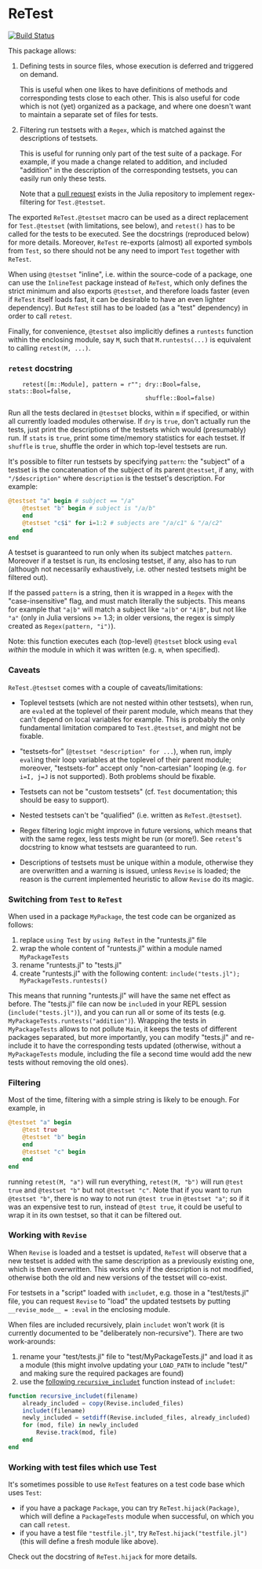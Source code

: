 # ReTest

[![Build Status](https://travis-ci.com/JuliaTesting/ReTest.jl.svg?branch=master)](https://travis-ci.com/JuliaTesting/ReTest.jl)

This package allows:

1. Defining tests in source files, whose execution is deferred and triggered on demand.

   This is useful when one likes to have definitions of methods and
   corresponding tests close to each other. This is also useful for code which
   is not (yet) organized as a package, and where one doesn't want to maintain a
   separate set of files for tests.

2. Filtering run testsets with a `Regex`, which is matched against the
   descriptions of testsets.

   This is useful for running only part of the test suite of a package. For
   example, if you made a change related to addition, and included "addition" in
   the description of the corresponding testsets, you can easily run only these
   tests.

   Note that a [pull request](https://github.com/JuliaLang/julia/pull/33672)
   exists in the Julia repository to implement regex-filtering for
   `Test.@testset`.

The exported `ReTest.@testset` macro can be used as a direct replacement for
`Test.@testset` (with limitations, see below), and `retest()` has to be called
for the tests to be executed. See the docstrings (reproduced below) for more
details. Moreover, `ReTest` re-exports (almost) all exported symbols from
`Test`, so there should not be any need to import `Test` together with `ReTest`.

When using `@testset` "inline", i.e. within the source-code of a package, one
can use the `InlineTest` package instead of `ReTest`, which only defines the
strict minimum and also exports `@testset`, and therefore loads faster (even if
`ReTest` itself loads fast, it can be desirable to have an even lighter
dependency). But `ReTest` still has to be loaded (as a "test" dependency) in
order to call `retest`.

Finally, for convenience, `@testset` also implicitly defines a `runtests` function
within the enclosing module, say `M`, such that `M.runtests(...)` is equivalent to
calling `retest(M, ...)`.

### `retest` docstring

```
    retest([m::Module], pattern = r""; dry::Bool=false, stats::Bool=false,
                                       shuffle::Bool=false)
```
Run all the tests declared in `@testset` blocks, within `m` if specified,
or within all currently loaded modules otherwise.
If `dry` is `true`, don't actually run the tests, just print the descriptions
of the testsets which would (presumably) run.
If `stats` is `true`, print some time/memory statistics for each testset.
If `shuffle` is `true`, shuffle the order in which top-level testsets are run.

It's possible to filter run testsets by specifying `pattern`: the "subject" of a
testset is the concatenation of the subject of its parent `@testset`, if any,
with `"/$description"` where `description` is the testset's description.
For example:
```julia
@testset "a" begin # subject == "/a"
    @testset "b" begin # subject is "/a/b"
    end
    @testset "c$i" for i=1:2 # subjects are "/a/c1" & "/a/c2"
    end
end
```
A testset is guaranteed to run only when its subject matches `pattern`.
Moreover if a testset is run, its enclosing testset, if any, also has to run
(although not necessarily exhaustively, i.e. other nested testsets
might be filtered out).

If the passed `pattern` is a string, then it is wrapped in a `Regex` with the
"case-insensitive" flag, and must match literally the subjects.
This means for example that `"a|b"` will match a subject like `"a|b"` or `"A|B"`,
but not like `"a"` (only in Julia versions >= 1.3; in older versions,
the regex is simply created as `Regex(pattern, "i")`).

Note: this function executes each (top-level) `@testset` block using `eval` *within* the
module in which it was written (e.g. `m`, when specified).

### Caveats

`ReTest.@testset` comes with a couple of caveats/limitations:

* Toplevel testsets (which are not nested within other testsets), when run, are
  `eval`ed at the toplevel of their parent module, which means that they can't
  depend on local variables for example. This is probably the only fundamental
  limitation compared to `Test.@testset`, and might not be fixable.

* "testsets-for" (`@testset "description" for ...`), when run, imply
  `eval`ing their loop variables at the toplevel of their parent module;
  moreover, "testsets-for" accept only "non-cartesian" looping (e.g. `for i=I,
  j=J` is not supported). Both problems should be fixable.

* Testsets can not be "custom testsets" (cf. `Test` documentation; this should
  be easy to support).

* Nested testsets can't be "qualified" (i.e. written as `ReTest.@testset`).

* Regex filtering logic might improve in future versions, which means that with
  the same regex, less tests might be run (or more!). See `retest`'s docstring
  to know what testsets are guaranteed to run.

* Descriptions of testsets must be unique within a module, otherwise they are
  overwritten and a warning is issued, unless `Revise` is loaded;
  the reason is the current implemented heuristic to allow `Revise` do its magic.

### Switching from `Test` to `ReTest`

When used in a package `MyPackage`, the test code can be organized as follows:
1. replace `using Test` by `using ReTest` in the "runtests.jl" file
2. wrap the whole content of "runtests.jl" within a module named `MyPackageTests`
3. rename "runtests.jl" to "tests.jl"
4. create "runtests.jl" with the following content:
   `include("tests.jl"); MyPackageTests.runtests()`

This means that running "runtests.jl" will have the same net effect as before.
The "tests.jl" file can now be `include`d in your REPL session (`include("tests.jl")`),
and you can run all or some of its tests
(e.g. `MyPackageTests.runtests("addition")`).
Wrapping the tests in `MyPackageTests` allows to not pollute `Main`, it keeps the tests
of different packages separated, but more importantly, you can modify "tests.jl" and
re-include it to have the corresponding tests updated (otherwise, without
a `MyPackageTests` module, including the file a second time would add the new tests
without removing the old ones).

### Filtering

Most of the time, filtering with a simple string is likely to be enough. For example, in
```julia
@testset "a" begin
    @test true
    @testset "b" begin
    end
    @testset "c" begin
    end
end
```

running `retest(M, "a")` will run everything, `retest(M, "b")` will run
`@test true` and `@testset "b"` but not `@testset "c"`.
Note that if you want to run `@testset "b"`, there is no way to not run
`@test true` in `@testset "a"`; so if it was an expensive test to run,
instead of `@test true`, it could be useful to wrap it in its own testset, so that
it can be filtered out.

### Working with `Revise`

When `Revise` is loaded and a testset is updated, `ReTest` will observe that a
new testset is added with the same description as a previously existing one,
which is then overwritten. This works only if the description is not modified,
otherwise both the old and new versions of the testset will co-exist.

For testsets in a "script" loaded with `includet`, e.g. those in a
"test/tests.jl" file, you can request `Revise` to "load" the updated testsets by
putting `__revise_mode__ = :eval` in the enclosing module.

When files are included recursively, plain `includet` won't work
(it is currently documented to be "deliberately non-recursive").
There are two work-arounds:
1. rename your "test/tests.jl" file to "test/MyPackageTests.jl" and load it as a module
   (this might involve updating your `LOAD_PATH` to include "test/" and making sure
   the required packages are found)
2. use the [following `recursive_includet`](https://github.com/timholy/Revise.jl/issues/518#issuecomment-667097500)
   function instead of `includet`:
```julia
function recursive_includet(filename)
    already_included = copy(Revise.included_files)
    includet(filename)
    newly_included = setdiff(Revise.included_files, already_included)
    for (mod, file) in newly_included
        Revise.track(mod, file)
    end
end
```

### Working with test files which use Test

It's sometimes possible to use `ReTest` features on a test code base which uses `Test`:
- if you have a package `Package`, you can try `ReTest.hijack(Package)`, which will define
a `PackageTests` module when successful, on which you can call `retest`.
- if you have a test file `"testfile.jl"`, try `ReTest.hijack("testfile.jl")`
(this will define a fresh module like above).

Check out the docstring of `ReTest.hijack` for more details.
